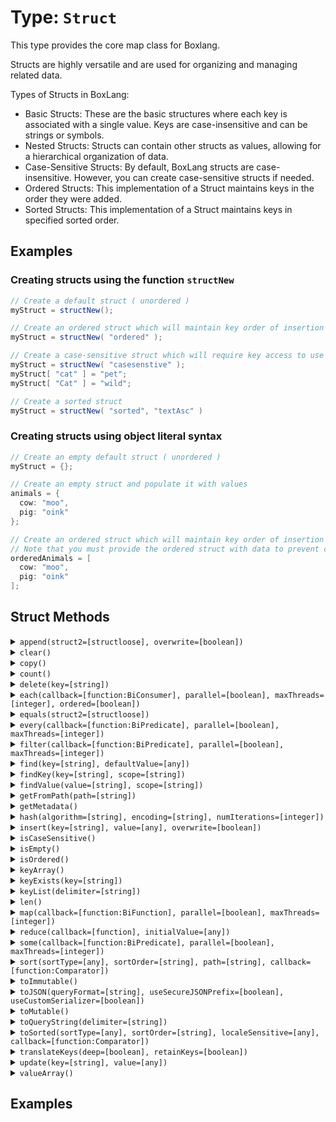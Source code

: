 [comment]: # (Note: This documentation is generated dynamically in the build process.  To modify the contents, change the javadoc on the type class, itself)

# Type: `Struct`

This type provides the core map class for Boxlang.

Structs are highly versatile and are used for organizing and managing related data.

 Types of Structs in BoxLang:

 * Basic Structs: These are the basic structures where each key is associated with a single value. Keys are case-insensitive and can be strings or symbols.
 * Nested Structs: Structs can contain other structs as values, allowing for a hierarchical organization of data.
 * Case-Sensitive Structs: By default, BoxLang structs are case-insensitive. However, you can create case-sensitive structs if needed.
 * Ordered Structs: This implementation of a Struct maintains keys in the order they were added.
 * Sorted Structs: This implementation of a Struct maintains keys in specified sorted order.

## Examples

### Creating structs using the function `structNew`

```java
// Create a default struct ( unordered )
myStruct = structNew();

// Create an ordered struct which will maintain key order of insertion
myStruct = structNew( "ordered" );

// Create a case-sensitive struct which will require key access to use the exact casing
myStruct = structNew( "casesenstive" );
myStruct[ "cat" ] = "pet";
myStruct[ "Cat" ] = "wild";

// Create a sorted struct 
myStruct = structNew( "sorted", "textAsc" )
```


### Creating structs using object literal syntax

```java
// Create an empty default struct ( unordered )
myStruct = {};

// Create an empty struct and populate it with values
animals = {
  cow: "moo",
  pig: "oink"
};

// Create an ordered struct which will maintain key order of insertion
// Note that you must provide the ordered struct with data to prevent confusion as to whether it is an array or struct
orderedAnimals = [
  cow: "moo",
  pig: "oink"
];
```


## Struct Methods

<details>
<summary><code>append(struct2=[structloose], overwrite=[boolean])</code></summary>

Appends the contents of a second struct to the first struct either with or without overwrite

Arguments:

| Argument | Type | Required | Default |
|----------|------|----------|---------|
| `struct2` | `struct` | `true` | `null` |
| `overwrite` | `boolean` | `false` | `true` |


Examples:
*Append One Struct to Another:*

```java
animals = {
  cow: "moo",
  pig: "oink"
};

// Show current animals
animals.dump( label ="Current animals" );

// Create a new animal
newAnimal = {
  cat: "meow"
};

// Append the newAnimal to animals
animals.append( newAnimal );

animals.dump( label="Updated animals" );
```

</details>
<details>
<summary><code>clear()</code></summary>

Clear all items from struct
</details>
<details>
<summary><code>copy()</code></summary>

Creates a shallow copy of a struct.

Copies top-level keys, values, and arrays in the structure by value; copies nested structures by reference.
</details>
<details>
<summary><code>count()</code></summary>

Returns the absolute value of a number
</details>
<details>
<summary><code>delete(key=[string])</code></summary>

Deletes a key from a struct

Arguments:

| Argument | Type | Required | Default |
|----------|------|----------|---------|
| `key` | `string` | `true` | `null` |

</details>
<details>
<summary><code>each(callback=[function:BiConsumer], parallel=[boolean], maxThreads=[integer], ordered=[boolean])</code></summary>

Used to iterate over a struct and run the function closure for each key/value pair.

Arguments:

| Argument | Type | Required | Default |
|----------|------|----------|---------|
| `callback` | `function:BiConsumer` | `true` | `null` |
| `parallel` | `boolean` | `false` | `false` |
| `maxThreads` | `integer` | `false` | `null` |
| `ordered` | `boolean` | `false` | `false` |

</details>
<details>
<summary><code>equals(struct2=[structloose])</code></summary>

Tests equality between two structs

Arguments:

| Argument | Type | Required | Default |
|----------|------|----------|---------|
| `struct2` | `struct` | `true` | `null` |

</details>
<details>
<summary><code>every(callback=[function:BiPredicate], parallel=[boolean], maxThreads=[integer])</code></summary>

Used to iterate over a struct and test whether every item in the struct meets the test.

Arguments:

| Argument | Type | Required | Default |
|----------|------|----------|---------|
| `callback` | `function:BiPredicate` | `true` | `null` |
| `parallel` | `boolean` | `false` | `false` |
| `maxThreads` | `integer` | `false` | `null` |

</details>
<details>
<summary><code>filter(callback=[function:BiPredicate], parallel=[boolean], maxThreads=[integer])</code></summary>

Used to filter a struct and return a new struct containing the result

Arguments:

| Argument | Type | Required | Default |
|----------|------|----------|---------|
| `callback` | `function:BiPredicate` | `true` | `null` |
| `parallel` | `boolean` | `false` | `false` |
| `maxThreads` | `integer` | `false` | `null` |

</details>
<details>
<summary><code>find(key=[string], defaultValue=[any])</code></summary>

Finds and retrieves a top-level key from a string in a struct

Arguments:

| Argument | Type | Required | Default |
|----------|------|----------|---------|
| `key` | `string` | `true` | `null` |
| `defaultValue` | `any` | `false` | `null` |

</details>
<details>
<summary><code>findKey(key=[string], scope=[string])</code></summary>

Searches a struct for a given key and returns an array of values

Arguments:

| Argument | Type | Required | Default |
|----------|------|----------|---------|
| `key` | `string` | `true` | `null` |
| `scope` | `string` | `false` | `one` |

</details>
<details>
<summary><code>findValue(value=[string], scope=[string])</code></summary>

Searches a struct for a given value and returns an array of results

Arguments:

| Argument | Type | Required | Default |
|----------|------|----------|---------|
| `value` | `string` | `true` | `null` |
| `scope` | `string` | `false` | `one` |

</details>
<details>
<summary><code>getFromPath(path=[string])</code></summary>

Retrieves the value from a struct using a path based expression

Arguments:

| Argument | Type | Required | Default |
|----------|------|----------|---------|
| `path` | `string` | `true` | `null` |

</details>
<details>
<summary><code>getMetadata()</code></summary>

Gets Struct-specific metadata of the requested struct.
</details>
<details>
<summary><code>hash(algorithm=[string], encoding=[string], numIterations=[integer])</code></summary>

Creates an algorithmic hash of an object

Arguments:

| Argument | Type | Required | Default |
|----------|------|----------|---------|
| `algorithm` | `string` | `false` | `MD5` |
| `encoding` | `string` | `false` | `utf-8` |
| `numIterations` | `integer` | `false` | `1` |

</details>
<details>
<summary><code>insert(key=[string], value=[any], overwrite=[boolean])</code></summary>

Inserts a key/value pair in to a struct - with an optional overwrite argument

Arguments:

| Argument | Type | Required | Default |
|----------|------|----------|---------|
| `key` | `string` | `true` | `null` |
| `value` | `any` | `true` | `null` |
| `overwrite` | `boolean` | `false` | `false` |

</details>
<details>
<summary><code>isCaseSensitive()</code></summary>

Returns whether the give struct is case sensitive
</details>
<details>
<summary><code>isEmpty()</code></summary>

Determine whether a given value is empty
</details>
<details>
<summary><code>isOrdered()</code></summary>

Tests whether a struct is ordered ( e.g.

linked )
</details>
<details>
<summary><code>keyArray()</code></summary>

Get keys of a struct as an array
</details>
<details>
<summary><code>keyExists(key=[string])</code></summary>

Tests whether a key exists in a struct and returns a boolean value

Arguments:

| Argument | Type | Required | Default |
|----------|------|----------|---------|
| `key` | `string` | `true` | `null` |

</details>
<details>
<summary><code>keyList(delimiter=[string])</code></summary>

Get keys of a struct as a string list

Arguments:

| Argument | Type | Required | Default |
|----------|------|----------|---------|
| `delimiter` | `string` | `false` | `,` |

</details>
<details>
<summary><code>len()</code></summary>

Returns the absolute value of a number
</details>
<details>
<summary><code>map(callback=[function:BiFunction], parallel=[boolean], maxThreads=[integer])</code></summary>

Used to map a struct to a new struct of the same type containing the result

Arguments:

| Argument | Type | Required | Default |
|----------|------|----------|---------|
| `callback` | `function:BiFunction` | `true` | `null` |
| `parallel` | `boolean` | `false` | `false` |
| `maxThreads` | `integer` | `false` | `null` |

</details>
<details>
<summary><code>reduce(callback=[function], initialValue=[any])</code></summary>

Run the provided udf against struct to reduce the values to a single output

Arguments:

| Argument | Type | Required | Default |
|----------|------|----------|---------|
| `callback` | `function` | `true` | `null` |
| `initialValue` | `any` | `false` | `null` |

</details>
<details>
<summary><code>some(callback=[function:BiPredicate], parallel=[boolean], maxThreads=[integer])</code></summary>

Used to iterate over a struct and test whether any items meet the test callback.

Arguments:

| Argument | Type | Required | Default |
|----------|------|----------|---------|
| `callback` | `function:BiPredicate` | `true` | `null` |
| `parallel` | `boolean` | `false` | `false` |
| `maxThreads` | `integer` | `false` | `null` |

</details>
<details>
<summary><code>sort(sortType=[any], sortOrder=[string], path=[string], callback=[function:Comparator])</code></summary>

Sorts a struct according to the specified arguments and returns an array of struct keys

Arguments:

| Argument | Type | Required | Default |
|----------|------|----------|---------|
| `sortType` | `any` | `false` | `text` |
| `sortOrder` | `string` | `false` | `asc` |
| `path` | `string` | `false` | `null` |
| `callback` | `function:Comparator` | `false` | `null` |

</details>
<details>
<summary><code>toImmutable()</code></summary>

Convert an array, struct or query to its immutable counterpart.
</details>
<details>
<summary><code>toJSON(queryFormat=[string], useSecureJSONPrefix=[boolean], useCustomSerializer=[boolean])</code></summary>

Converts a BoxLang variable into a JSON (JavaScript Object Notation) string.

Arguments:

| Argument | Type | Required | Default |
|----------|------|----------|---------|
| `queryFormat` | `string` | `false` | `row` |
| `useSecureJSONPrefix` | `boolean` | `false` | `false` |
| `useCustomSerializer` | `boolean` | `false` | `null` |

</details>
<details>
<summary><code>toMutable()</code></summary>

Convert an array, struct or query to its mutable counterpart.
</details>
<details>
<summary><code>toQueryString(delimiter=[string])</code></summary>

Converts a struct to a query string using the specified delimiter.

<p>,
 The default delimiter is ,{@code "&"}

Arguments:

| Argument | Type | Required | Default |
|----------|------|----------|---------|
| `delimiter` | `string` | `false` | `&` |

</details>
<details>
<summary><code>toSorted(sortType=[any], sortOrder=[string], localeSensitive=[any], callback=[function:Comparator])</code></summary>

Converts a struct to a sorted struct - using either a callback comparator or textual directives as the sort option

Arguments:

| Argument | Type | Required | Default |
|----------|------|----------|---------|
| `sortType` | `any` | `false` | `text` |
| `sortOrder` | `string` | `false` | `asc` |
| `localeSensitive` | `any` | `false` | `false` |
| `callback` | `function:Comparator` | `false` | `null` |

</details>
<details>
<summary><code>translateKeys(deep=[boolean], retainKeys=[boolean])</code></summary>

Converts a struct with dot-notated keys in to an unflattened version

Arguments:

| Argument | Type | Required | Default |
|----------|------|----------|---------|
| `deep` | `boolean` | `false` | `false` |
| `retainKeys` | `boolean` | `false` | `false` |

</details>
<details>
<summary><code>update(key=[string], value=[any])</code></summary>

Updates or sets a key/value pair in to a struct

Arguments:

| Argument | Type | Required | Default |
|----------|------|----------|---------|
| `key` | `string` | `true` | `null` |
| `value` | `any` | `true` | `null` |

</details>
<details>
<summary><code>valueArray()</code></summary>

Returns an array of all values of top level keys in a struct
</details>


## Examples
